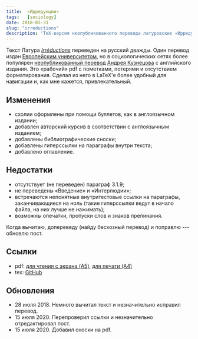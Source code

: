 ```yaml
---
title:	«Ирредукции»
tags:	[sociology]
date: 2018-03-31
slug: "irreductions"
description: 'TeX-версия неопубликованного перевода латуровских «Ирредукций».'
---
```


Текст Латура _[Irréductions](http://www.bruno-latour.fr/node/214)_
переведен на русский дважды. Один перевод издан [Европейским
университетом](http://www.eupress.ru/books/index/item/id/219), но в
социологических сетях более популярен [неопубликованный
перевод](https://vk.com/topic-8359708_26941259 ) [Андрея
Кузнецова](https://volsu.academia.edu/andysmith) с английского
издания. Это «рабочий» pdf с пометками, потерями и отсутствием
форматирования. Сделал из него в LaTeX'е более удобный для навигации
и, как мне кажется, привлекательный.

## Изменения
* схолии оформлены при помощи буллетов, как в англоязычном издании;
* добавлен авторский курсив в соответствии с англоязычным изданием;
* добавлены библиографические сноски;
* добавлены гиперссылки на параграфы внутри текста;
* добавлено оглавление.

## Недостатки

* отсутствует (не переведен) параграф 3.1.9;
* не переведены «Введение» и «Интерлюдии»;
* встречаются непонятные внутритестовые ссылки на параграфы,
  заканчивающиеся на ноль (такие гиперссылки ведут в начало файла, на
  них лучше не нажимать);
* возможны опечатки, пропуски слов и знаков препинания.

Когда вычитаю, допереведу (найду бесхозный перевод) и
поправлю --- обновлю пост.

## Ссылки

* pdf: [для чтения с экрана
  (A5)](https://raw.githubusercontent.com/rmatv/samizdat/master/irreductions/irreductions_a5.pdf),
  [для печати
  (A4)](https://raw.githubusercontent.com/rmatv/samizdat/master/irreductions/irreductions_a4.pdf)
* tex: [GitHub](https://github.com/rmatv/samizdat/tree/master/irreductions)

## Обновления

* 28 июля 2018. Немного вычитал текст и незначительно исправил перевод.
* 15 июля 2020. Перепроверил ссылки и незначительно отредактировал
  пост.
* 15 июля 2020. Добавил сноски на pdf.
